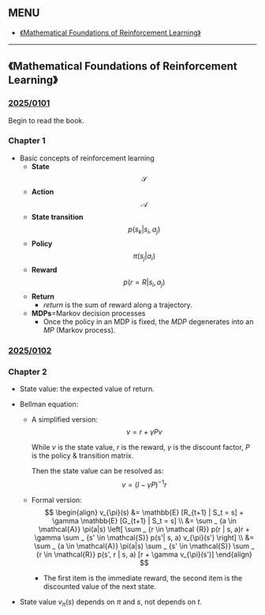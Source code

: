 ## MENU
* [《Mathematical Foundations of Reinforcement Learning》](#mathematical-foundations-of-reinforcement-learning)
---


## 《Mathematical Foundations of Reinforcement Learning》

### [2025/0101](/2025/0101.md#mathematical-foundations-of-reinforcement-learning)

Begin to read the book.

### Chapter 1

* Basic concepts of reinforcement learning
    * **State**
        $$\mathcal{S}$$
    * **Action**
        $$\mathcal{A}$$
    * **State transition**
        $$
        p(s_k|s_i, a_j)
        $$
    * **Policy**
        $$
        \pi(s_j|a_i)
        $$
    * **Reward**
        $$
        p(r=R|s_i,a_j)
        $$
    * **Return**
        * *return* is the sum of reward along a trajectory.
    * **MDPs**=Markov decision processes
        *  Once the policy in an MDP is fixed, the *MDP* degenerates into an *MP* (Markov process).



### [2025/0102](/2025/0102.md#mathematical-foundations-of-reinforcement-learning)

### Chapter 2

* State value: the expected value of return.

* Bellman equation:

  * A simplified version:
    $$
    v = r + \gamma P v
    $$

    While $v$ is the state value, $r$ is the reward, $\gamma$ is the discount factor, $P$ is the policy & transition matrix.

    Then the state value can be resolved as:
    $$
    v = (I - \gamma P)^{-1} r
    $$

  * Formal version:
    $$
    \begin{align}
    v_{\pi}(s) &= \mathbb{E} [R_{t+1} | S_t = s] + \gamma \mathbb{E} [G_{t+1} | S_t = s] \\
    &= \sum _ {a \in \mathcal{A}} \pi(a|s) \left[ \sum _ {r \in \mathcal {R}} p(r | s, a)r + \gamma \sum _ {s' \in \mathcal{S}} p(s'| s, a) v_{\pi}(s') \right] \\
    &= \sum _ {a \in \mathcal{A}} \pi(a|s) \sum _ {s' \in \mathcal{S}} \sum _ {r \in \mathcal{R}} p(s', r | s, a) [r + \gamma v_{\pi}(s')]
    \end{align}
    $$

    * The first item is the immediate reward, the second item is the discounted value of the next state.

* State value $v_{\pi}(s)$ depends on $\pi$ and $s$, not depends on $t$.



